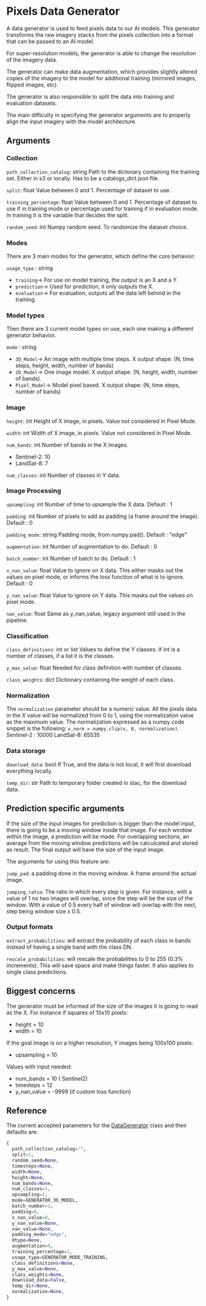# Pixels Data Generator
A data generator is used to feed pixels data to our AI models. This generator transforms the raw imagery stacks from the pixels collection into a format that can be passed to an AI model.

For super-resolution models, the generator is able to change the resolution of the imagery data.

The generator can make data augmentation, which provides slightly altered copies of the imagery to the model for additional training (mirrored images, flipped images, etc).

The generator is also responsible to split the data into training and evaluation datasets.

The main difficulty in specifying the generator arguments are to properly align the input imagery with the model architecture.

## Arguments

### Collection

```path_collection_catalog```: string
Path to the dictonary containing the training set. Either in s3 or locally. Has to be a catalogs_dict.json file.

```split```: float
Value between 0 and 1. Percentage of dataset to use.

```training_percentage```: float
Value between 0 and 1. Percentage of dataset to use if in training mode or percentage used for training if in evaluation mode.
In training it is the variable that decides the split.

```random_seed```: int
Numpy random seed. To randomize the dataset choice.

### Modes
There are 3 main modes for the generator, which define the core behavior:

```usage_type``` : string
  - ```training```→ For use on model training, the output is an X and a Y.
  - ```prediction```→ Used for prediction, it only outputs the X.
  - ```evaluation```→ For evaluation, outputs all the data left behind in the training.

### Model types
Then there are 3 current model types on use, each one making a different generator behavior.

```mode``` : string
  - ```3D_Model```→ An image with multiple time steps. X output shape: (N, time steps, height, width, number of bands)
  - ```2D_Model```→ One image model. X output shape: (N, height, width, number of bands).
  - ```Pixel_Model```→ Model pixel based. X output shape: (N, time steps, number of bands)

### Image

```height```: int
Height of X image, in pixels. Value not considered in Pixel Mode.

```width```: int
Width of X image, in pixels. Value not considered in Pixel Mode.

```num_bands```: int
Number of bands in the X images.
- Sentinel-2: 10
- LandSat-8: 7

```num_classes```: int
Number of classes in Y data.

### Image Processing

```upsampling```: int
Number of time to upsample the X data.
Default : 1

```padding```: int
Number of pixels to add as padding (a frame around the image).
Default : 0

```padding_mode```: string
Padding mode, from numpy.pad().
Default : "edge"

```augmentation```: int
Number of augmentation to do.
Default : 0

```batch_number```: int
Number of batch to do.
Default : 1

```x_nan_value```: float
Value to ignore on X data. This either masks out the values on pixel mode, or informs the loss function of what is to ignore.
Default : 0

```y_nan_value```: float
Value to ignore on Y data. This masks out the values on pixel mode.

```nan_value```: float
Same as y_nan_value, legacy argument still used in the pipeline.

### Classification

```class_definitions```: int or list
Values to define the Y classes. If int is a number of classes, if a list it is the classes.

```y_max_value```: float
Needed for class definition with number of classes.

```class_weights```: dict
Dictionary containing the weight of each class.

### Normalization

The ```normalization``` parameter should be a numeric value. All the pixels data in
the X value will be normalized from 0 to 1, using the normalization value as
the maximum value. The normalization expressed as a numpy code snippet is the
following: `x_norm = numpy.clip(x, 0, normalization)`.
Sentinel-2 : 10000
LandSat-8: 65535

### Data storage

```download_data```: bool
If True, and the data is not local, it will first download everything locally.

```temp_dir```: str
Path to temporary folder created in stac, for the download data.

## Prediction specific arguments

If the size of the input images for prediction is bigger than the model input, there is going to be a moving window inside that image. For each window within the image, a prediction will be made. For overlapping sections, an average from the moving window predictions will be calculcated and stored as result. The final output will have the size of the input image.

The arguments for using this feature are:

```jump_pad```: a padding done in the moving window. A frame around the actual image.

```jumping_ratio```: The ratio in which every step is given. For instance, with a value of 1 no two images will overlap, since the step will be the size of the window. With a value of 0.5 every half of window will overlap with the next, step being window size x 0.5.

### Output formats

```extract_probabilities```: will extract the probability of each class in bands instead of having a single band with the class DN.

```rescale_probabilities```: will rescale the probabilities to 0 to 255 (0.3% increments). This will save space and make things faster. It also applies to single class predictions.


## Biggest concerns

The generator must be informed of the size of the images it is going to read as the X. For instance if squares of 10x10 pixels:

- height = 10
- width = 10

If the goal image is on a higher resolution, Y images being 100x100 pixels:

- upsampling = 10

Values with input needed:

- num_bands = 10 ( Sentinel2)
- timesteps = 12
- y_nan_value = -9999 (if custom loss function)

## Reference

The current accepted parameters for the [DataGenerator](https://github.com/tesselo/pixels/blob/main/pixels/generator/generator.py#L43) class and their defaults are:

```python
{
  path_collection_catalog="",
  split=1,
  random_seed=None,
  timesteps=None,
  width=None,
  height=None,
  num_bands=None,
  num_classes=1,
  upsampling=1,
  mode=GENERATOR_3D_MODEL,
  batch_number=1,
  padding=0,
  x_nan_value=0,
  y_nan_value=None,
  nan_value=None,
  padding_mode="edge",
  dtype=None,
  augmentation=0,
  training_percentage=1,
  usage_type=GENERATOR_MODE_TRAINING,
  class_definitions=None,
  y_max_value=None,
  class_weights=None,
  download_data=False,
  temp_dir=None,
  normalization=None,
}
```
